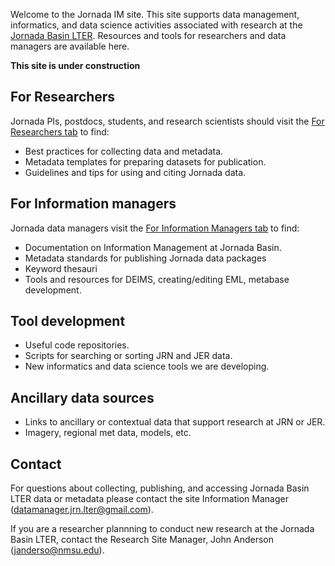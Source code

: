 Welcome to the Jornada IM site. This site supports data management, informatics, and data science activities associated with research at the [Jornada Basin LTER](https://jornada.nmsu.edu/lter). Resources and tools for researchers and data managers are available here.

**This site is under construction**

## For Researchers

Jornada PIs, postdocs, students, and research scientists should visit the [For Researchers tab](https://jornada-im.github.io/researcher_info) to find:

- Best practices for collecting data and metadata.
- Metadata templates for preparing datasets for publication.
- Guidelines and tips for using and citing Jornada data.

## For Information managers 

Jornada data managers visit the [For Information Managers tab](https://jornada_im.github.io/im_info) to find:

- Documentation on Information Management at Jornada Basin.
- Metadata standards for publishing Jornada data packages
- Keyword thesauri
- Tools and resources for DEIMS, creating/editing EML, metabase development.

## Tool development

- Useful code repositories.
- Scripts for searching or sorting JRN and JER data.
- New informatics and data science tools we are developing.

## Ancillary data sources

- Links to ancillary or contextual data that support research at JRN or JER.
- Imagery, regional met data, models, etc.

## Contact

For questions about collecting, publishing, and accessing Jornada Basin LTER data or metadata please contact the site Information Manager (datamanager.jrn.lter@gmail.com).

If you are a researcher plannning to conduct new research at the Jornada Basin LTER, contact the Research Site Manager, John Anderson (janderso@nmsu.edu).
